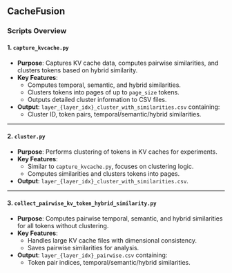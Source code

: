 ## CacheFusion 


### Scripts Overview

#### 1. `capture_kvcache.py`
- **Purpose**: Captures KV cache data, computes pairwise similarities, and clusters tokens based on hybrid similarity.
- **Key Features**:
  - Computes temporal, semantic, and hybrid similarities.
  - Clusters tokens into pages of up to `page_size` tokens.
  - Outputs detailed cluster information to CSV files.
- **Output**: `layer_{layer_idx}_cluster_with_similarities.csv` containing:
  - Cluster ID, token pairs, temporal/semantic/hybrid similarities.

---

#### 2. `cluster.py`
- **Purpose**: Performs clustering of tokens in KV caches for experiments.
- **Key Features**:
  - Similar to `capture_kvcache.py`, focuses on clustering logic.
  - Computes similarities and clusters tokens into pages.
- **Output**: `layer_{layer_idx}_cluster_with_similarities.csv`.

---

#### 3. `collect_pairwise_kv_token_hybrid_similarity.py`
- **Purpose**: Computes pairwise temporal, semantic, and hybrid similarities for all tokens without clustering.
- **Key Features**:
  - Handles large KV cache files with dimensional consistency.
  - Saves pairwise similarities for analysis.
- **Output**: `layer_{layer_idx}_pairwise.csv` containing:
  - Token pair indices, temporal/semantic/hybrid similarities.

